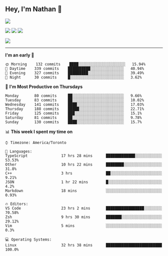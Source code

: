 ## Hey, I'm Nathan 👋

![](https://visitor-badge.laobi.icu/badge?page_id=nathan13888.visiter.badge)

[![](https://img.shields.io/badge/OS-Ubuntu-blue?style=flat-square&logo=ubuntu&logoColor=white)](https://en.wikipedia.org/wiki/Linux)
[![](https://img.shields.io/badge/Editor-VSCodeInsiders-blue?style=flat-square&logo=visual-studio-code&logoColor=white)](https://code.visualstudio.com/)
[![](https://img.shields.io/badge/Editor-Neovim-blue?style=flat-square&logo=vim&logoColor=white)](https://github.com/neovim/neovim)

![](https://github-readme-stats.vercel.app/api?username=Nathan13888&show_icons=true&theme=dracula&hide=stars&count_private=true)

---

<!--START_SECTION:waka-->
**I'm an early 🐤** 

```text
🌞 Morning    132 commits    ████░░░░░░░░░░░░░░░░░░░░░   15.94% 
🌆 Daytime    339 commits    ██████████░░░░░░░░░░░░░░░   40.94% 
🌃 Evening    327 commits    █████████░░░░░░░░░░░░░░░░   39.49% 
🌙 Night      30 commits     █░░░░░░░░░░░░░░░░░░░░░░░░   3.62%

```
📅 **I'm Most Productive on Thursdays** 

```text
Monday       80 commits     ██░░░░░░░░░░░░░░░░░░░░░░░   9.66% 
Tuesday      83 commits     ██░░░░░░░░░░░░░░░░░░░░░░░   10.02% 
Wednesday    141 commits    ████░░░░░░░░░░░░░░░░░░░░░   17.03% 
Thursday     188 commits    █████░░░░░░░░░░░░░░░░░░░░   22.71% 
Friday       125 commits    ███░░░░░░░░░░░░░░░░░░░░░░   15.1% 
Saturday     81 commits     ██░░░░░░░░░░░░░░░░░░░░░░░   9.78% 
Sunday       130 commits    ████░░░░░░░░░░░░░░░░░░░░░   15.7%

```


📊 **This week I spent my time on** 

```text
⌚︎ Timezone: America/Toronto

💬 Languages: 
TypeScript               17 hrs 28 mins      █████████████░░░░░░░░░░░░   53.53% 
Other                    10 hrs 22 mins      ████████░░░░░░░░░░░░░░░░░   31.8% 
C++                      3 hrs               ██░░░░░░░░░░░░░░░░░░░░░░░   9.21% 
JSON                     1 hr 22 mins        █░░░░░░░░░░░░░░░░░░░░░░░░   4.2% 
Markdown                 18 mins             ░░░░░░░░░░░░░░░░░░░░░░░░░   0.93%

🔥 Editors: 
VS Code                  23 hrs 2 mins       █████████████████░░░░░░░░   70.58% 
Zsh                      9 hrs 30 mins       ███████░░░░░░░░░░░░░░░░░░   29.12% 
Vim                      5 mins              ░░░░░░░░░░░░░░░░░░░░░░░░░   0.3%

💻 Operating Systems: 
Linux                    32 hrs 38 mins      █████████████████████████   100.0%

```


<!--END_SECTION:waka-->
